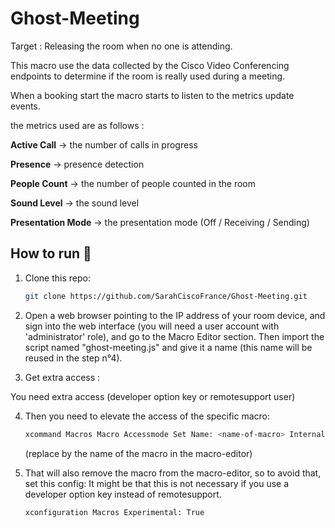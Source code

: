 # Ghost-Meeting
Target : Releasing the room when no one is attending.

This macro use the data collected by the Cisco Video Conferencing endpoints to determine if the room is really used during a meeting.

When a booking start the macro starts to listen to the metrics update events.

the metrics used are as follows : 

**Active Call**       -> the number of calls in progress

**Presence**         -> presence detection

**People Count**      -> the number of people counted in the room

**Sound Level**       -> the sound level

**Presentation Mode** -> the presentation mode (Off / Receiving / Sending)

## How to run 🔨

1. Clone this repo:

    ```sh
    git clone https://github.com/SarahCiscoFrance/Ghost-Meeting.git
    ```


2. Open a web browser pointing to the IP address of your room device, and sign into the web interface (you will need a user account with 'administrator' role), and go to the Macro Editor section. Then import the script named "ghost-meeting.js" and give it a name (this name will be reused in the step n°4).

3. Get extra access :

You need extra access (developer option key or remotesupport user)

4. Then you need to elevate the access of the specific macro:

    ```sh
    xcommand Macros Macro Accessmode Set Name: <name-of-macro> Internal: True
    ```
    (replace <name-of-macro> by the name of the macro in the macro-editor)

5. That will also remove the macro from the macro-editor, so to avoid that, set this config:
   It might be that this is not necessary if you use a developer option key instead of remotesupport.

    ```sh
    xconfiguration Macros Experimental: True
    ```
